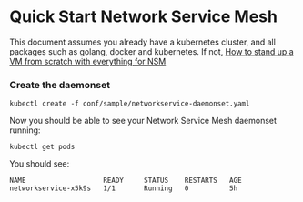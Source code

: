 # Quick Start Network Service Mesh

This document assumes you already have a kubernetes cluster, and all packages such as golang, docker and kubernetes. If not,
[How to stand up a VM from scratch with everything for NSM](/docs/complete-startup-guide.md)


### Create the daemonset

```
kubectl create -f conf/sample/networkservice-daemonset.yaml

```

Now you should be able to see your Network Service Mesh daemonset running:

```
kubectl get pods
```
You should see:
```
NAME                   READY     STATUS    RESTARTS   AGE
networkservice-x5k9s   1/1       Running   0          5h
```
